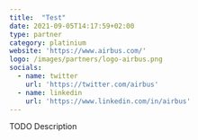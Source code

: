 ```yaml
---
title:  "Test"
date: 2021-09-05T14:17:59+02:00
type: partner
category: platinium
website: 'https://www.airbus.com/'
logo: /images/partners/logo-airbus.png
socials:
  - name: twitter
    url: 'https://twitter.com/airbus'
  - name: linkedin
    url: 'https://www.linkedin.com/in/airbus'
---
```


TODO Description